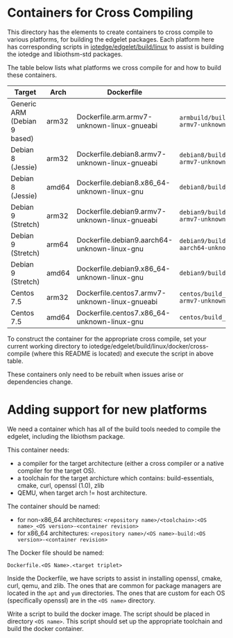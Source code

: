 
# Containers for Cross Compiling 

This directory has the elements to create containers to cross compile to 
various platforms, for building the edgelet packages.  Each platform here 
has corresponding scripts in [iotedge/edgelet/build/linux](../../iotedge/edgelet/build/linux) 
to assist is building the iotedge and libiothsm-std packages.

The table below lists what platforms we cross compile for and how to build these containers.


| Target                       | Arch  | Dockerfile                                     | Script |
| ---------------------------- | ----- | ---------------------------------------------- | ------ |
| Generic ARM (Debian 9 based) | arm32 | Dockerfile.arm.armv7-unknown-linux-gnueabi     | `armbuild/build_arm_toolchain_container.sh armv7-unknown-linux-gnueabi` |
| Debian 8 (Jessie)            | arm32 | Dockerfile.debian8.armv7-unknown-linux-gnueabi | `debian8/build_arm_toolchain_container.sh armv7-unknown-linux-gnueabi` |
| Debian 8 (Jessie)            | amd64 | Dockerfile.debian8.x86\_64-unknown-linux-gnu   | `debian8/build_amd64_container.sh` |
| Debian 9 (Stretch)           | arm32 | Dockerfile.debian9.armv7-unknown-linux-gnueabi | `debian9/build_arm_toolchain_container.sh armv7-unknown-linux-gnueabi` |
| Debian 9 (Stretch)           | arm64 | Dockerfile.debian9.aarch64-unknown-linux-gnu | `debian9/build_arm64_toolchain_container.sh aarch64-unknown-linux-gnu` |
| Debian 9 (Stretch)           | amd64 | Dockerfile.debian9.x86\_64-unknown-linux-gnu   | `debian9/build_amd64_container.sh` |
| Centos 7.5                   | arm32 | Dockerfile.centos7.armv7-unknown-linux-gnueabi | `centos/build_arm_toolchain_container.sh armv7-unknown-linux-gnueabi` |
| Centos 7.5                   | amd64 | Dockerfile.centos7.x86\_64-unknown-linux-gnu   | `centos/build_amd64_container.sh` |


To construct the container for the appropriate cross compile, set your 
current working directory to iotedge/edgelet/build/linux/docker/cross-compile 
(where this README is located) and execute the script in above table.


These containers only need to be rebuilt when issues arise or dependencies change.

# Adding support for new platforms

We need a container which has all of the build tools needed to compile the 
edgelet, including the libiothsm package.

This container needs:
- a compiler for the target architecture (either a cross compiler or a native compiler for the target OS).
- a toolchain for the target archicture which contains: build-essentials, cmake, curl, openssl (1.0), zlib
- QEMU, when target arch != host architecture.

The container should be named:

- for non-x86\_64 architectures: `<repository name>/<toolchain>:<OS name>_<OS version>-<container revision>`
- for x86\_64 architectures: `<repository name>/<OS name>-build:<OS version>-<container revision>`

The Docker file should be named:

`Dockerfile.<OS Name>.<target triplet>`

Inside the Dockerfile, we have scripts to assist in installing openssl, 
cmake, curl, qemu, and zlib.  The ones that are common for package managers 
are located in the `apt` and `yum` directories. The ones that are custom 
for each OS (specifically openssl) are in the `<OS name>` directory.

Write a script to build the docker image.  The script should be placed 
in directory `<OS name>`. This script should set up the appropriate toolchain 
and build the docker container.  

